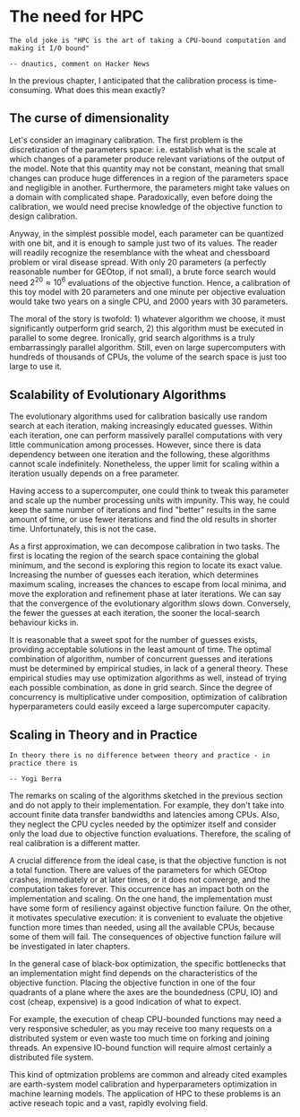 # The need for HPC

```{epigraph}
The old joke is "HPC is the art of taking a CPU-bound computation and making it I/O bound"

-- dnautics, comment on Hacker News
```

In the previous chapter, I anticipated that the calibration process is time-consuming. What does this mean exactly?

## The curse of dimensionality

Let's consider an imaginary calibration. The first problem is the discretization of the parameters space: i.e. establish what is the scale at which changes of a parameter produce relevant variations of the output of the model. Note that this quantity may not be constant, meaning that small changes can produce huge differences in a region of the parameters space and negligible in another. Furthermore, the parameters might take values on a domain with complicated shape. Paradoxically, even before doing the calibration, we would need precise knowledge of the objective function to design calibration. 

Anyway, in the simplest possible model, each parameter can be quantized with one bit, and it is enough to sample just two of its values. The reader will readily recognize the resemblance with the wheat and chessboard problem or viral disease spread. With only 20 parameters (a perfectly reasonable number for GEOtop, if not small), a brute force search would need $2^{20} \approx 10^6$ evaluations of the objective function. Hence, a calibration of this toy model with 20 parameters and one minute per objective evaluation would take two years on a single CPU, and 2000 years with 30 parameters.

The moral of the story is twofold: 1) whatever algorithm we choose, it must significantly outperform grid search, 2) this algorithm must be executed in parallel to some degree. Ironically, grid search algorithms is a truly embarrassingly parallel algorithm. Still, even on large supercomputers with hundreds of thousands of CPUs, the volume of the search space is just too large to use it.

## Scalability of Evolutionary Algorithms

The evolutionary algorithms used for calibration basically use random search at each iteration, making increasingly educated guesses. Within each iteration, one can perform massively parallel computations with very little communication among processes. However, since there is data dependency between one iteration and the following, these algorithms cannot scale indefinitely. Nonetheless, the upper limit for scaling within a iteration usually depends on a free parameter.

Having access to a supercomputer, one could think to tweak this parameter and scale up the number processing units with impunity. This way, he could keep the same number of iterations and find "better" results in the same amount of time, or use fewer iterations and find the old results in shorter time. Unfortunately, this is not the case. 

As a first approximation, we can decompose calibration in two tasks. The first is locating the region of the search space containing the global minimum, and the second is exploring this region to locate its exact value. Increasing the number of guesses each iteration, which determines maximum scaling, increases the chances to escape from local minima, and move the exploration and refinement phase at later iterations. We can say that the convergence of the evolutionary algorithm slows down. Conversely, the fewer the guesses at each iteration, the sooner the local-search behaviour kicks in. 

It is reasonable that a sweet spot for the number of guesses exists, providing acceptable solutions in the least amount of time. The optimal combination of algorithm, number of concurrent guesses and iterations must be determined by empirical studies, in lack of a general theory. These empirical studies may use optimization algorithms as well, instead of trying each possible combination, as done in grid search. Since the degree of concurrency is multiplicative under composition, optimization of calibration hyperparameters could easily exceed a large supercomputer capacity.


## Scaling in Theory and in Practice

```{epigraph}
In theory there is no difference between theory and practice - in practice there is

-- Yogi Berra
```

The remarks on scaling of the algorithms sketched in the previous section and do not apply to their implementation. For example, they don't take into account finite data transfer bandwidths and latencies among CPUs. Also, they neglect the CPU cycles needed by the optimizer itself and consider only the load due to objective function evaluations. Therefore, the scaling of real calibration is a different matter. 

A crucial difference from the ideal case, is that the objective function is not a total function. There are values of the parameters for which GEOtop crashes, immediately or at later times, or it does not converge, and the computation takes forever. This occurrence has an impact both on the implementation and scaling. On the one hand, the implementation must have some form of resiliency against objective function failure. On the other, it motivates speculative execution: it is convenient to evaluate the objetive function more times than needed, using all the available CPUs, because some of them will fail. The consequences of objective function failure will be investigated in later chapters.

In the general case of black-box optimization, the specific bottlenecks that an implementation might find depends on the characteristics of the objective function. Placing the objective function in one of the four quadrants of a plane where the axes are the boundedness (CPU, IO) and cost (cheap, expensive) is a good indication of what to expect. 

For example, the execution of cheap CPU-bounded functions may need a very responsive scheduler, as you may receive too many requests on a distributed system or even waste too much time on forking and joining threads. An expensive IO-bound function will require almost certainly a distributed file system. 

This kind of optmization problems are common and already cited examples are earth-system model calibration and hyperparameters optimization in machine learning models. The application of HPC to these problems is an active reseach topic and a vast, rapidly evolving field.
